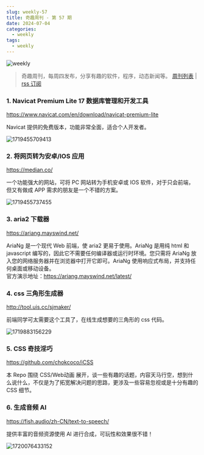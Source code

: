 ```yaml
---
slug: weekly-57
title: 奇趣周刊 - 第 57 期
date: 2024-07-04
categories:
  - weekly
tags:
  - weekly
---
```


![weekly](https://imgurl.zishu.me/weekly.webp)

> 奇趣周刊，每周四发布，分享有趣的软件，程序，动态新闻等。 [周刊列表](/categories/weekly/) | [rss 订阅](/categories/weekly/index.xml)

### 1. Navicat Premium Lite 17 数据库管理和开发工具

https://www.navicat.com/en/download/navicat-premium-lite

Navicat 提供的免费版本，功能非常全面，适合个人开发者。

![1719455709413](https://imgurl.zishu.me/2024/06/1719455709413.webp)

### 2. 将网页转为安卓/IOS 应用

https://median.co/

一个功能强大的网站，可将 PC 网站转为手机安卓或 IOS 软件，对于只会前端，但又有做成 APP 需求的朋友是一个不错的方案。

![1719455737455](https://imgurl.zishu.me/2024/06/1719455737455.webp)

### 3. aria2 下载器

https://ariang.mayswind.net/

AriaNg 是一个现代 Web 前端，使 aria2 更易于使用。AriaNg 是用纯 html 和 javascript 编写的，因此它不需要任何编译器或运行时环境。您只需将 AriaNg 放入您的网络服务器并在浏览器中打开它即可。AriaNg 使用响应式布局，并支持任何桌面或移动设备。  
官方演示地址：https://ariang.mayswind.net/latest/

### 4. css 三角形生成器

http://tool.uis.cc/sjmaker/

前端同学可太需要这个工具了，在线生成想要的三角形的 css 代码。

![1719883156229](https://imgurl.zishu.me/2024/07/1719883156229.webp)

### 5. CSS 奇技淫巧

https://github.com/chokcoco/iCSS

本 Repo 围绕 CSS/Web动画 展开，谈一些有趣的话题，内容天马行空，想到什么说什么，不仅是为了拓宽解决问题的思路，更涉及一些容易忽视或是十分有趣的 CSS 细节。

### 6. 生成音频 AI

https://fish.audio/zh-CN/text-to-speech/

提供丰富的音频资源使用 AI 进行合成，可玩性和效果很不错！

![1720076433152](https://imgurl.zishu.me/2024/07/1720076433152.webp)
